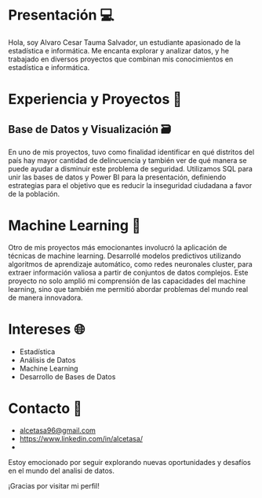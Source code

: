 # Presentación 💻
Hola, soy Alvaro Cesar Tauma Salvador, un estudiante apasionado de la estadística e informática. Me encanta explorar y analizar datos, y he trabajado en diversos proyectos que combinan mis conocimientos en estadística e informática.

# Experiencia y Proyectos 🚀
## Base de Datos y Visualización 🗃️
En uno de mis proyectos, tuvo como finalidad identificar en qué distritos del país hay mayor cantidad de delincuencia y también ver de qué manera se puede ayudar a disminuir este problema de seguridad. Utilizamos SQL para unir las bases de datos y Power BI para la presentación, definiendo estrategias para el objetivo que es reducir la inseguridad ciudadana a favor de la población.

# Machine Learning 🤖
Otro de mis proyectos más emocionantes involucró la aplicación de técnicas de machine learning. Desarrollé modelos predictivos utilizando algoritmos de aprendizaje automático, como redes neuronales cluster, para extraer información valiosa a partir de conjuntos de datos complejos. Este proyecto no solo amplió mi comprensión de las capacidades del machine learning, sino que también me permitió abordar problemas del mundo real de manera innovadora.

# Intereses 🌐
* Estadística
* Análisis de Datos
* Machine Learning
* Desarrollo de Bases de Datos

# Contacto 📧
* alcetasa96@gmail.com
*  https://www.linkedin.com/in/alcetasa/
*  
Estoy emocionado por seguir explorando nuevas oportunidades y desafíos en el mundo del analisi de datos.

¡Gracias por visitar mi perfil!
